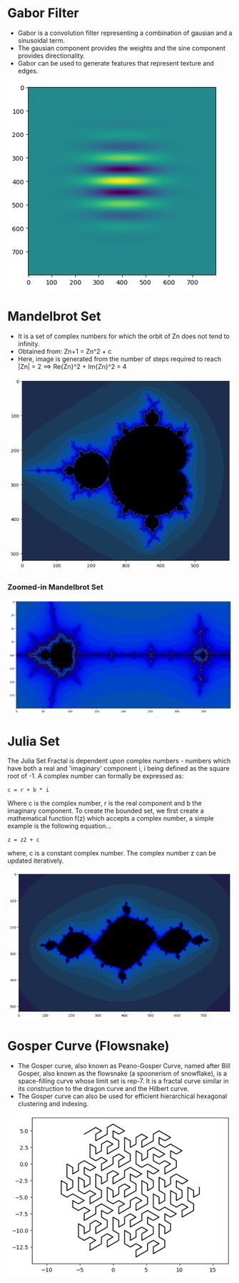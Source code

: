 # Gabor Filter
- Gabor is a convolution filter representing a combination of gausian and a sinusoidal term.
- The gausian component provides the weights and the sine component provides directionality.
- Gabor can be used to generate features that represent texture and edges.

![GaborFilter](./Resources/GaborFilter.png)

# Mandelbrot Set
- It is a set of complex numbers for which the orbit of Zn does not tend to infinity.
- Obtained from: Zn+1 = Zn^2 + c
- Here, image is generated from the number of steps required to reach |Zn| = 2 ==> Re{Zn}^2 + Im{Zn}^2 = 4

![MandelbrotSet](./Resources/MandelbrotSet.png)

### Zoomed-in Mandelbrot Set

![MandelbrotSetZoomedIn](./Resources/MandelbrotSetZoomedIn.png)

# Julia Set
The Julia Set Fractal is dependent upon complex numbers - numbers which have both a real and 'imaginary' component i, i being defined as the square root of -1. A complex number can formally be expressed as:
```
c = r + b * i
```
Where c is the complex number, r is the real component and b the imaginary component. To create the bounded set, we first create a mathematical function f(z) which accepts a complex number, a simple example is the following equation...
```
z = z2 + c
```
where, c is a constant complex number. The complex number z can be updated iteratively.

![JuliaSet](./Resources/JuliaSet.png)

# Gosper Curve (Flowsnake)
- The Gosper curve, also known as Peano-Gosper Curve, named after Bill Gosper, also known as the flowsnake (a spoonerism of snowflake), is a space-filling curve whose limit set is rep-7. It is a fractal curve similar in its construction to the dragon curve and the Hilbert curve.
- The Gosper curve can also be used for efficient hierarchical hexagonal clustering and indexing.

![GosperCurve(Flowsnake)](./Resources/GosperCurve(Flowsnake).png)

